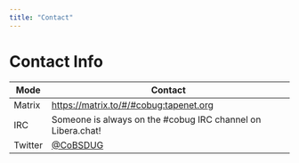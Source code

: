 ```yaml
---
title: "Contact"
---
```


# Contact Info

| Mode | Contact |
|-----|-----|
| Matrix | https://matrix.to/#/#cobug:tapenet.org |
| IRC | Someone is always on the #cobug IRC channel on Libera.chat! |
| Twitter | [@CoBSDUG](https://twitter.com/cobsdug) |
